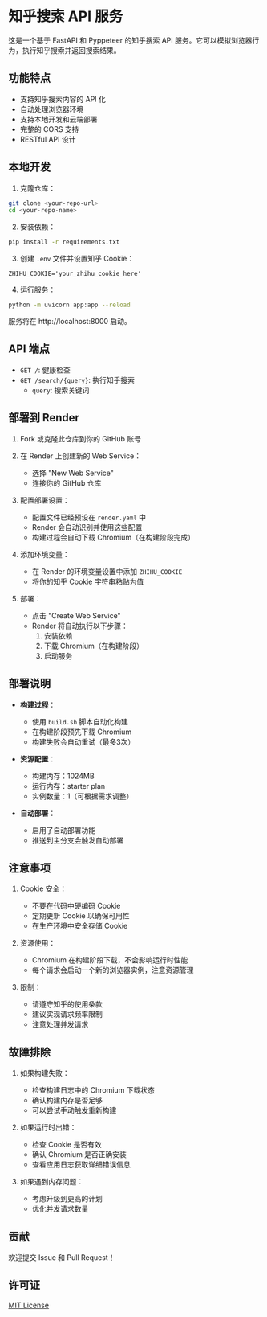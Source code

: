 # 知乎搜索 API 服务

这是一个基于 FastAPI 和 Pyppeteer 的知乎搜索 API 服务。它可以模拟浏览器行为，执行知乎搜索并返回搜索结果。

## 功能特点

- 支持知乎搜索内容的 API 化
- 自动处理浏览器环境
- 支持本地开发和云端部署
- 完整的 CORS 支持
- RESTful API 设计

## 本地开发

1. 克隆仓库：
```bash
git clone <your-repo-url>
cd <your-repo-name>
```

2. 安装依赖：
```bash
pip install -r requirements.txt
```

3. 创建 `.env` 文件并设置知乎 Cookie：
```
ZHIHU_COOKIE='your_zhihu_cookie_here'
```

4. 运行服务：
```bash
python -m uvicorn app:app --reload
```

服务将在 http://localhost:8000 启动。

## API 端点

- `GET /`: 健康检查
- `GET /search/{query}`: 执行知乎搜索
  - `query`: 搜索关键词

## 部署到 Render

1. Fork 或克隆此仓库到你的 GitHub 账号

2. 在 Render 上创建新的 Web Service：
   - 选择 "New Web Service"
   - 连接你的 GitHub 仓库

3. 配置部署设置：
   - 配置文件已经预设在 `render.yaml` 中
   - Render 会自动识别并使用这些配置
   - 构建过程会自动下载 Chromium（在构建阶段完成）

4. 添加环境变量：
   - 在 Render 的环境变量设置中添加 `ZHIHU_COOKIE`
   - 将你的知乎 Cookie 字符串粘贴为值

5. 部署：
   - 点击 "Create Web Service"
   - Render 将自动执行以下步骤：
     1. 安装依赖
     2. 下载 Chromium（在构建阶段）
     3. 启动服务

## 部署说明

- **构建过程**：
  - 使用 `build.sh` 脚本自动化构建
  - 在构建阶段预先下载 Chromium
  - 构建失败会自动重试（最多3次）

- **资源配置**：
  - 构建内存：1024MB
  - 运行内存：starter plan
  - 实例数量：1（可根据需求调整）

- **自动部署**：
  - 启用了自动部署功能
  - 推送到主分支会触发自动部署

## 注意事项

1. Cookie 安全：
   - 不要在代码中硬编码 Cookie
   - 定期更新 Cookie 以确保可用性
   - 在生产环境中安全存储 Cookie

2. 资源使用：
   - Chromium 在构建阶段下载，不会影响运行时性能
   - 每个请求会启动一个新的浏览器实例，注意资源管理

3. 限制：
   - 请遵守知乎的使用条款
   - 建议实现请求频率限制
   - 注意处理并发请求

## 故障排除

1. 如果构建失败：
   - 检查构建日志中的 Chromium 下载状态
   - 确认构建内存是否足够
   - 可以尝试手动触发重新构建

2. 如果运行时出错：
   - 检查 Cookie 是否有效
   - 确认 Chromium 是否正确安装
   - 查看应用日志获取详细错误信息

3. 如果遇到内存问题：
   - 考虑升级到更高的计划
   - 优化并发请求数量

## 贡献

欢迎提交 Issue 和 Pull Request！

## 许可证

[MIT License](LICENSE) 